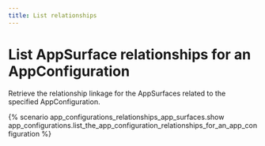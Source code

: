 ```yaml
---
title: List relationships
---
```


# List AppSurface relationships for an AppConfiguration

Retrieve the relationship linkage for the AppSurfaces related to the specified AppConfiguration.

{% scenario app_configurations_relationships_app_surfaces.show app_configurations.list_the_app_configuration_relationships_for_an_app_configuration %}

